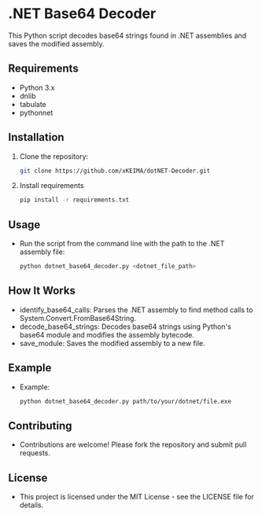 # .NET Base64 Decoder

This Python script decodes base64 strings found in .NET assemblies and saves the modified assembly.

## Requirements

- Python 3.x
- dnlib
- tabulate
- pythonnet

## Installation

1. Clone the repository:
   ```bash
   git clone https://github.com/xKEIMA/dotNET-Decoder.git

2. Install requirements
   ```bash
   pip install -r requirements.txt

## Usage
- Run the script from the command line with the path to the .NET assembly file:
  ```bash
  python dotnet_base64_decoder.py <dotnet_file_path>
  
## How It Works
- identify_base64_calls: Parses the .NET assembly to find method calls to System.Convert.FromBase64String.
- decode_base64_strings: Decodes base64 strings using Python's base64 module and modifies the assembly bytecode.
- save_module: Saves the modified assembly to a new file.

## Example
- Example: 
  ```bash
  python dotnet_base64_decoder.py path/to/your/dotnet/file.exe

## Contributing
- Contributions are welcome! Please fork the repository and submit pull requests.

## License
- This project is licensed under the MIT License - see the LICENSE file for details.

